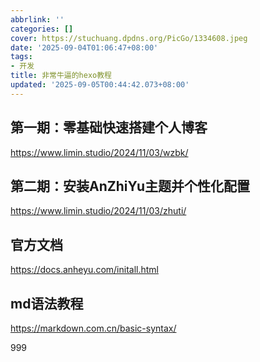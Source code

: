 ```yaml
---
abbrlink: ''
categories: []
cover: https://stuchuang.dpdns.org/PicGo/1334608.jpeg
date: '2025-09-04T01:06:47+08:00'
tags:
- 开发
title: 非常牛逼的hexo教程
updated: '2025-09-05T00:44:42.073+08:00'
---
```

## 第一期：零基础快速搭建个人博客

https://www.limin.studio/2024/11/03/wzbk/

## 第二期：安装AnZhiYu主题并个性化配置

https://www.limin.studio/2024/11/03/zhuti/

## 官方文档

https://docs.anheyu.com/initall.html

## md语法教程

https://markdown.com.cn/basic-syntax/



999

